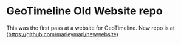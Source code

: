 # GeoTimeline Old Website repo

This was the first pass at a website for GeoTimeline. New repo is at (https://github.com/marleymarl/newwebsite)

